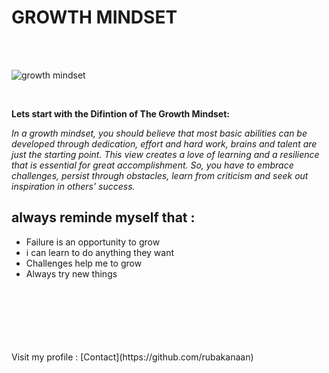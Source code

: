 
# GROWTH MINDSET


<br>
<br>

![growth mindset](https://www.screwtheninetofive.com/wp-content/uploads/2020/01/Blog-Jan-9_-Featured-1536x1091.png)


<br>



**Lets start with the Difintion of The Growth Mindset:**

*In a growth mindset, you should  believe that most basic abilities can be developed through dedication, effort and hard work, brains and talent are just the starting point. This view creates a love of learning and a resilience that is essential for great accomplishment.
So, you have to embrace challenges, persist through obstacles, learn from criticism and seek out inspiration in others’ success.*

## always reminde myself  that :
* Failure is an opportunity to grow
* i can learn to do anything they want
* Challenges help me to grow
* Always try new things
<br>
<br>
<br>
<br>
<br>
<br>
 Visit my profile : [Contact](https://github.com/rubakanaan)